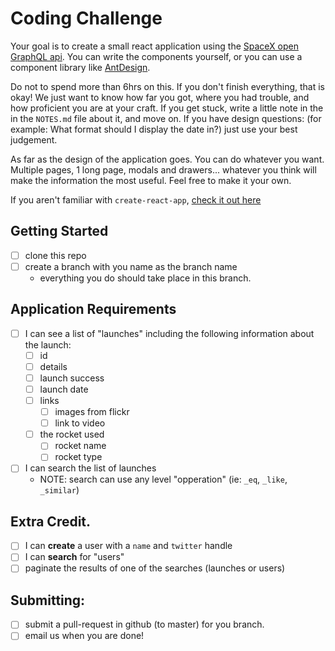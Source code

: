 # Coding Challenge

Your goal is to create a small react application using the [SpaceX open GraphQL api](https://api.spacex.land/graphql/). You can write the components yourself, or you can use a component library like [AntDesign](https://ant.design/components/overview/).

Do not to spend more than 6hrs on this. If you don't finish everything, that is okay! We just want to know how far you got, where you had trouble, and how proficient you are at your craft. If you get stuck, write a little note in the in the `NOTES.md` file about it, and move on. If you have design questions: (for example: What format should I display the date in?) just use your best judgement.

As far as the design of the application goes. You can do whatever you want. Multiple pages, 1 long page, modals and drawers... whatever you think will make the information the most useful. Feel free to make it your own.

If you aren't familiar with `create-react-app`, [check it out here](https://create-react-app.dev/)

## Getting Started

- [ ] clone this repo
- [ ] create a branch with you name as the branch name
  - everything you do should take place in this branch.

## Application Requirements

- [ ] I can see a list of "launches" including the following information about the launch:
  - [ ] id
  - [ ] details
  - [ ] launch success
  - [ ] launch date
  - [ ] links
    - [ ] images from flickr
    - [ ] link to video
  - [ ] the rocket used
    - [ ] rocket name
    - [ ] rocket type
- [ ] I can search the list of launches
  - NOTE: search can use any level "opperation" (ie: `_eq`, `_like`, `_similar`)

## Extra Credit.

- [ ] I can **create** a user with a `name` and `twitter` handle
- [ ] I can **search** for "users"
- [ ] paginate the results of one of the searches (launches or users)

## Submitting:

- [ ] submit a pull-request in github (to master) for you branch.
- [ ] email us when you are done!
